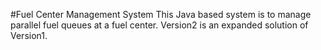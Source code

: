 #Fuel Center Management System
This Java based system is to manage parallel fuel queues at a fuel center. Version2 is an expanded solution of Version1. 
